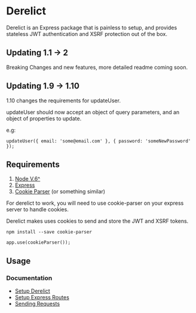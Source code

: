 # Derelict
Derelict is an Express package that is painless to setup, and provides stateless JWT authentication and XSRF protection out of the box.

## Updating 1.1 -> 2
Breaking Changes and new features, more detailed readme coming soon.

## Updating 1.9 -> 1.10

1.10 changes the requirements for updateUser.

updateUser should now accept an object of query parameters, and an object of properties to update.

e.g:
```
updateUser({ email: 'some@email.com' }, { password: 'someNewPassword' });
```

## Requirements

1. [Node V.6^](https://nodejs.org)
1. [Express](expressjs.com)
1. [Cookie Parser](https://github.com/expressjs/cookie-parser) (or something similar)

For derelict to work, you will need to use cookie-parser on your express server to handle cookies.

Derelict makes uses cookies to send and store the JWT and XSRF tokens.


```
npm install --save cookie-parser

app.use(cookieParser());
```


## Usage

### Documentation
- [Setup Derelict](./docs/derelict_setup.md)
- [Setup Express Routes](./docs/express_routes.md)
- [Sending Requests](./docs/client_usage.md)
